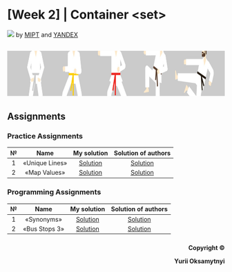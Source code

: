 # [Week 2] | Container &lt;set&gt;
<img src="https://info.nyif.com/wp-content/uploads/2019/05/coursera_logo.jpg" height="15" /> by [MIPT](https://www.mipt.ru) and [YANDEX](https://www.yandex.ru) 
## <img src="https://github.com/allwak/coursera-modern-cpp-course1-white-belt-byOks/blob/master/Pic/16-Yandex-291-1500_430-1500_430.jpg" height="105" />

## Assignments
### Practice Assignments
№     | Name          | My solution   | Solution of authors
:-----------: | :------------------------------------: | :---------------------------------------------------: | :-----------: 
1 |«Unique Lines» | [Solution](https://github.com/allwak/coursera-modern-cpp-course1-white-belt-byOks/blob/master/Week%20-%202/%5BPart%204%5D%20Container%20set/Practice%20Assignments/Practice_Programming%20Assignment%201%20Unique%20Lines.cpp) | [Solution](https://github.com/allwak/coursera-modern-cpp-course1-white-belt-byOks/blob/master/Week%20-%202/%5BPart%204%5D%20Container%20set/Practice%20Assignments/%5BOff%20Solution%5D%20Practice_Programming%20Assignment%201%20Unique%20Lines.cpp)
2 |«Map Values» | [Solution](https://github.com/allwak/coursera-modern-cpp-course1-white-belt-byOks/blob/master/Week%20-%202/%5BPart%204%5D%20Container%20set/Practice%20Assignments/Practice_Programming%20Assignment%202%20Map%20Values.cpp) | [Solution](https://github.com/allwak/coursera-modern-cpp-course1-white-belt-byOks/blob/master/Week%20-%202/%5BPart%204%5D%20Container%20set/Practice%20Assignments/%5BOff%20Solution%5D%20Practice_Programming%20Assignment%202%20Map%20Values.cpp)


### Programming Assignments
№     | Name          | My solution   | Solution of authors
:-----------: | :------------------------------------: | :---------------------------------------------------: | :-----------: 
1 |«Synonyms» | [Solution](https://github.com/allwak/coursera-modern-cpp-course1-white-belt-byOks/blob/master/Week%20-%202/%5BPart%203%5D%20Container%20map/Assignments/Programming%20Assignment%201%20Bus%20Stops%201.cpp) | [Solution](https://github.com/allwak/coursera-modern-cpp-course1-white-belt-byOks/blob/master/Week%20-%202/%5BPart%203%5D%20Container%20map/Assignments/%5BOff%20Solution%5D%20Programming%20Assignment%201%20Bus%20Stops%201.cpp)
2 |«Bus Stops 3» | [Solution](https://github.com/allwak/coursera-modern-cpp-course1-white-belt-byOks/blob/master/Week%20-%202/%5BPart%203%5D%20Container%20map/Assignments/Programming%20Assignment%201%20Bus%20Stops%202.cpp) | [Solution](https://github.com/allwak/coursera-modern-cpp-course1-white-belt-byOks/blob/master/Week%20-%202/%5BPart%203%5D%20Container%20map/Assignments/%5BOff%20Solution%5D%20Programming%20Assignment%201%20Bus%20Stops%202.cpp)




###
<p align="right"><b>Copyright ©️</b></p>
<p align="right"><b>Yurii Oksamytnyi</b></p>
